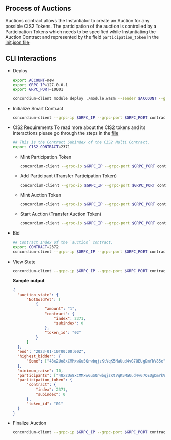 ## Process of Auctions

Auctions contract allows the Instantiator to create an Auction for any possible CIS2 Tokens. The participation of the auction is controlled by a Participation Tokens which needs to be specified while Instantiating the Auction Contract and represented by the field `participation_token` in the [init.json file](../sample-artifacts/cis2-auctions/init.json)

## CLI Interactions

- Deploy

  ```bash
  export ACCOUNT=new
  export GRPC_IP=127.0.0.1
  export GRPC_PORT=10001

  concordium-client module deploy ./module.wasm --sender $ACCOUNT --grpc-ip $GRPC_IP --grpc-port $GRPC_PORT
  ```

- Initialize Smart Contract

  ```bash
  concordium-client --grpc-ip $GRPC_IP --grpc-port $GRPC_PORT contract init ed8cee6895f1ded9559e8027da76080788f00364be5f7a7831852d77fa62e8b9 --contract auction --sender $ACCOUNT --energy 3000 --schema ../cis2-auctions/schema.bin --parameter-json ../sample-artifacts/cis2-auctions/init.json
  ```

- CIS2 Requirements
  To read more about the CIS2 tokens and its interactions please go through the steps in the [file](../concordium-client/cis2-multi.README.md)

  ```bash
  ## This is the Contract Subindex of the CIS2 Multi Contract.
  export CIS2_CONTRACT=2371
  ```

  - Mint Participation Token

    ```bash
    concordium-client --grpc-ip $GRPC_IP --grpc-port $GRPC_PORT contract update $CIS2_CONTRACT --entrypoint mint --parameter-json ../sample-artifacts/cis2-auctions/mint-participation.json --schema ../cis2-multi/schema.bin --sender $ACCOUNT --energy 6000
    ```

  - Add Participant (Transfer Participation Token)

    ```bash
    concordium-client --grpc-ip $GRPC_IP --grpc-port $GRPC_PORT contract update $CIS2_CONTRACT --entrypoint transfer --parameter-json ../sample-artifacts/cis2-auctions/transfer-participation.json --schema ../cis2-multi/schema.bin --sender $ACCOUNT --energy 6000
    ```

  - Mint Auction Token

    ```bash
    concordium-client --grpc-ip $GRPC_IP --grpc-port $GRPC_PORT contract update $CIS2_CONTRACT --entrypoint mint --parameter-json ../sample-artifacts/cis2-auctions/mint-auction.json --schema ../cis2-multi/schema.bin --sender $ACCOUNT --energy 6000
    ```

  - Start Auction (Transfer Auction Token)
    ```bash
    concordium-client --grpc-ip $GRPC_IP --grpc-port $GRPC_PORT contract update $CIS2_CONTRACT --entrypoint transfer --parameter-json ../sample-artifacts/cis2-auctions/transfer-auction.json --schema ../cis2-multi/schema.bin --sender $ACCOUNT --energy 6000
    ```

- Bid

  ```bash
  ## Contract Index of the `auction` contract.
  export CONTRACT=2372
  concordium-client --grpc-ip $GRPC_IP --grpc-port $GRPC_PORT contract update $CONTRACT --entrypoint bid --sender $ACCOUNT --energy 6000
  ```

- View State

  ```bash
  concordium-client --grpc-ip $GRPC_IP --grpc-port $GRPC_PORT contract invoke $CONTRACT --entrypoint view --schema ../cis2-auctions/schema.bin --energy 6000
  ```

  **Sample output**

  ```json
  {
  	"auction_state": {
  		"NotSoldYet": [
  			{
  				"amount": "1",
  				"contract": {
  					"index": 2371,
  					"subindex": 0
  				},
  				"token_id": "02"
  			}
  		]
  	},
  	"end": "2023-01-10T00:00:00Z",
  	"highest_bidder": {
  		"Some": ["48x2Uo8xCMMxwGuSQnwbqjzKtVqK5MaUud4vG7QEUgDmYkV85e"]
  	},
  	"minimum_raise": 10,
  	"participants": ["48x2Uo8xCMMxwGuSQnwbqjzKtVqK5MaUud4vG7QEUgDmYkV85e"],
  	"participation_token": {
  		"contract": {
  			"index": 2371,
  			"subindex": 0
  		},
  		"token_id": "01"
  	}
  }
  ```

- Finalize Auction
  ```bash
  concordium-client --grpc-ip $GRPC_IP --grpc-port $GRPC_PORT contract update $CONTRACT --entrypoint finalize --sender $ACCOUNT --energy 6000
  ```
